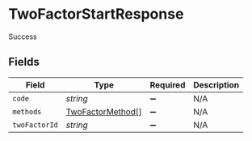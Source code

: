 # TwoFactorStartResponse

Success


## Fields

| Field                                                       | Type                                                        | Required                                                    | Description                                                 |
| ----------------------------------------------------------- | ----------------------------------------------------------- | ----------------------------------------------------------- | ----------------------------------------------------------- |
| `code`                                                      | *string*                                                    | :heavy_minus_sign:                                          | N/A                                                         |
| `methods`                                                   | [TwoFactorMethod](../../models/shared/twofactormethod.md)[] | :heavy_minus_sign:                                          | N/A                                                         |
| `twoFactorId`                                               | *string*                                                    | :heavy_minus_sign:                                          | N/A                                                         |